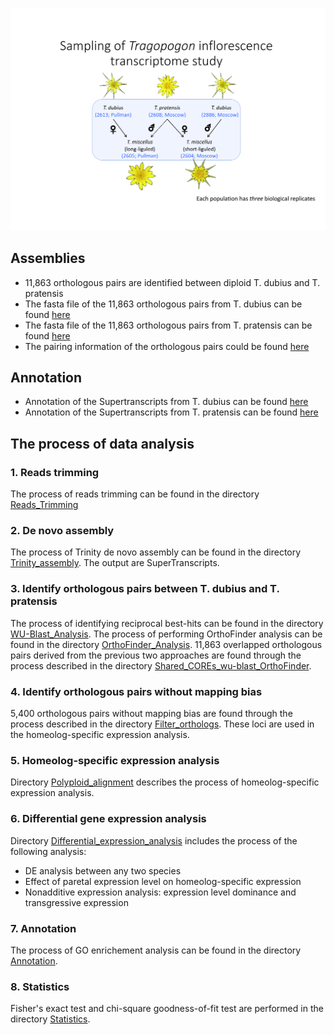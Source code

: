 ![Sampling](https://github.com/GatorShan/Tragopogon-Inflorescence-RNA-seq-Analysis/blob/master/Images/Sampling_pics-1.png)

## Assemblies
  - 11,863 orthologous pairs are identified between diploid T. dubius and T. pratensis
  - The fasta file of the 11,863 orthologous pairs from T. dubius can be found [here](https://github.com/GatorShan/Tragopogon-Inflorescence-RNA-seq-Analysis/blob/master/Shared_COREs_wu-blast_OrthoFinder/SuperTranscript_Tdu_11863.fasta.gz)
  - The fasta file of the 11,863 orthologous pairs from T. pratensis can be found [here](https://github.com/GatorShan/Tragopogon-Inflorescence-RNA-seq-Analysis/blob/master/Shared_COREs_wu-blast_OrthoFinder/SuperTranscript_Tpr_11863.fasta.gz)
  - The pairing information of the orthologous pairs could be found [here](https://github.com/GatorShan/Tragopogon-Inflorescence-RNA-seq-Analysis/blob/master/Shared_COREs_wu-blast_OrthoFinder/Shared_reciprocated_blast_hits_SingleCopyOrthogroups_parser_FullDescription_filtered_2.0.txt)

## Annotation
  - Annotation of the Supertranscripts from T. dubius can be found [here](https://github.com/GatorShan/Tragopogon-Inflorescence-RNA-seq-Analysis/blob/master/Annotation/Trinotate_Functional_Annotation/Tdu_trinotate_annotation_report.xls.gz)
  - Annotation of the Supertranscripts from T. pratensis can be found [here](https://github.com/GatorShan/Tragopogon-Inflorescence-RNA-seq-Analysis/blob/master/Annotation/Trinotate_Functional_Annotation/Tpr_trinotate_annotation_report.xls.gz)

## The process of data analysis
### 1. Reads trimming
The process of reads trimming can be found in the directory [Reads_Trimming](https://github.com/GatorShan/Tragopogon-Inflorescence-RNA-seq-Analysis/tree/master/Reads_Trimming)
### 2. De novo assembly
The process of Trinity de novo assembly can be found in the directory [Trinity_assembly](https://github.com/GatorShan/Tragopogon-Inflorescence-RNA-seq-Analysis/tree/master/Trinity_assembly). The output are SuperTranscripts.
### 3. Identify orthologous pairs between T. dubius and T. pratensis
The process of identifying reciprocal best-hits can be found in the directory [WU-Blast_Analysis](https://github.com/GatorShan/Tragopogon-Inflorescence-RNA-seq-Analysis/tree/master/WU-Blast_Analysis). The process of performing OrthoFinder analysis can be found in the directory [OrthoFinder_Analysis](https://github.com/GatorShan/Tragopogon-Inflorescence-RNA-seq-Analysis/tree/master/OrthoFinder_Analysis). 11,863 overlapped orthologous pairs derived from the previous two approaches are found through the process described in the directory [Shared_COREs_wu-blast_OrthoFinder](https://github.com/GatorShan/Tragopogon-Inflorescence-RNA-seq-Analysis/tree/master/Shared_COREs_wu-blast_OrthoFinder).
### 4. Identify orthologous pairs without mapping bias
5,400 orthologous pairs without mapping bias are found through the process described in the directory [Filter_orthologs](https://github.com/GatorShan/Tragopogon-Inflorescence-RNA-seq-Analysis/tree/master/Filter_orthologs). These loci are used in the homeolog-specific expression analysis.
### 5. Homeolog-specific expression analysis
Directory [Polyploid_alignment](https://github.com/GatorShan/Tragopogon-Inflorescence-RNA-seq-Analysis/tree/master/Polyploid_alignment) describes the process of homeolog-specific expression analysis.
### 6. Differential gene expression analysis
Directory [Differential_expression_analysis](https://github.com/GatorShan/Tragopogon-Inflorescence-RNA-seq-Analysis/tree/master/Differential_expression_analysis) includes the process of the following analysis:
  - DE analysis between any two species
  - Effect of paretal expression level on homeolog-specific expression
  - Nonadditive expression analysis: expression level dominance and transgressive expression
### 7. Annotation
The process of GO enrichement analysis can be found in the directory [Annotation](https://github.com/GatorShan/Tragopogon-Inflorescence-RNA-seq-Analysis/tree/master/Annotation).
### 8. Statistics
Fisher's exact test and chi-square goodness-of-fit test are performed in the directory [Statistics](https://github.com/GatorShan/Tragopogon-Inflorescence-RNA-seq-Analysis/tree/master/Statistics).
